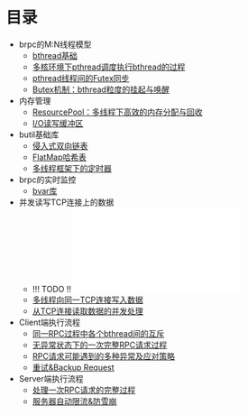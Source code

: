 # 目录
* brpc的M:N线程模型
  * [bthread基础](docs/bthread_basis.md)
  * [多核环境下pthread调度执行bthread的过程](docs/bthread_schedule.md)
  * [pthread线程间的Futex同步](docs/futex.md)
  * [Butex机制：bthread粒度的挂起与唤醒](docs/butex.md)
* 内存管理
  * [ResourcePool：多线程下高效的内存分配与回收](docs/resource_pool.md)
  * [I/O读写缓冲区](docs/io_buf.md)
* butil基础库
  * [侵入式双向链表](docs/linkedlist.md)
  * [FlatMap哈希表](docs/flat_map.md)
  * [多线程框架下的定时器](docs/timer.md)
* brpc的实时监控
  * [bvar库](docs/bvar.md)
* 并发读写TCP连接上的数据
  * !!! TODO !!![protobuf编程模式](docs/protobuf.md)
  * [多线程向同一TCP连接写入数据](docs/io_write.md)
  * [从TCP连接读取数据的并发处理](docs/io_read.md)
* Client端执行流程
  * [同一RPC过程中各个bthread间的互斥](docs/client_bthread_sync.md)
  * [无异常状态下的一次完整RPC请求过程](docs/client_rpc_normal.md)
  * [RPC请求可能遇到的多种异常及应对策略](docs/client_rpc_exception.md)
  * [重试&Backup Request](docs/client_retry_backup.md)
* Server端执行流程
  * [处理一次RPC请求的完整过程](docs/server_rpc_normal.md)
  * [服务器自动限流&防雪崩](docs/server_rpc_limit.md)
